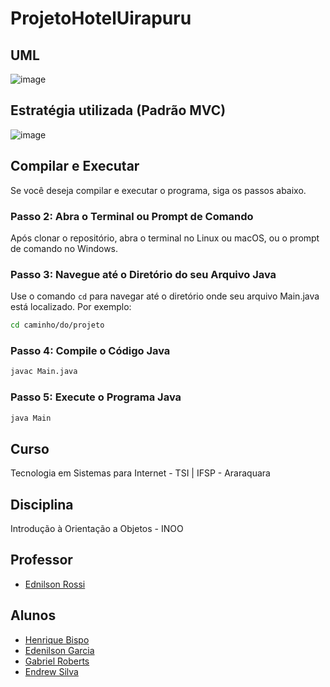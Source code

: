 # ProjetoHotelUirapuru

## UML
![image](https://github.com/edenilsonjunior/ProjetoHotelUirapuru/assets/110670578/5cd0d5f2-871c-4b21-9ae4-9acd7db9c60a)

## Estratégia utilizada (Padrão MVC)
![image](https://github.com/edenilsonjunior/ProjetoHotelUirapuru/assets/110670578/e9ec5f4c-e31c-4ef6-9eaa-0db9a5dd1301)

## Compilar e Executar

Se você deseja compilar e executar o programa, siga os passos abaixo.

### Passo 2: Abra o Terminal ou Prompt de Comando

Após clonar o repositório, abra o terminal no Linux ou macOS, ou o prompt de comando no Windows.

### Passo 3: Navegue até o Diretório do seu Arquivo Java

Use o comando `cd` para navegar até o diretório onde seu arquivo Main.java está localizado. Por exemplo:

```bash
cd caminho/do/projeto
```

### Passo 4: Compile o Código Java

```bash
javac Main.java
```

### Passo 5: Execute o Programa Java

```bash
java Main
```

## Curso

Tecnologia em Sistemas para Internet - TSI | IFSP - Araraquara

## Disciplina

Introdução à Orientação a Objetos - INOO

## Professor

- [Ednilson Rossi](https://github.com/ednilsonrossi)

## Alunos 

- [Henrique Bispo](https://github.com/RICKBISPO)
- [Edenilson Garcia](https://github.com/edenilsonjunior)
- [Gabriel Roberts](https://github.com/roberttiss)
- [Endrew Silva](https://github.com/EndrewGomess)
